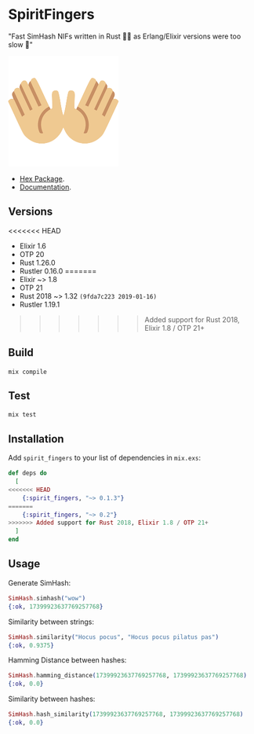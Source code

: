 # SpiritFingers

"Fast SimHash NIFs written in Rust 🐇💨 as Erlang/Elixir versions were too slow 🐢"

![logo](./logo.png)

* [Hex Package](https://hex.pm/packages/spirit_fingers).
* [Documentation](https://hexdocs.pm/spirit_fingers).

## Versions

<<<<<<< HEAD
* Elixir 1.6
* OTP 20
* Rust 1.26.0
* Rustler 0.16.0
=======
* Elixir ~> 1.8
* OTP 21
* Rust 2018 ~> 1.32 `(9fda7c223 2019-01-16)`
* Rustler 1.19.1
>>>>>>> Added support for Rust 2018, Elixir 1.8 / OTP 21+

## Build

```
mix compile
```

## Test

```
mix test
```

## Installation

Add `spirit_fingers` to your list of dependencies in `mix.exs`:

```elixir
def deps do
  [
<<<<<<< HEAD
    {:spirit_fingers, "~> 0.1.3"}
=======
    {:spirit_fingers, "~> 0.2"}
>>>>>>> Added support for Rust 2018, Elixir 1.8 / OTP 21+
  ]
end
```

## Usage

Generate SimHash:
``` elixir
SimHash.simhash("wow")
{:ok, 17399923637769257768}
```

Similarity between strings:
``` elixir
SimHash.similarity("Hocus pocus", "Hocus pocus pilatus pas")
{:ok, 0.9375}
```

Hamming Distance between hashes:
``` elixir
SimHash.hamming_distance(17399923637769257768, 17399923637769257768)
{:ok, 0.0}
```

Similarity between hashes:
``` elixir
SimHash.hash_similarity(17399923637769257768, 17399923637769257768)
{:ok, 0.0}
```

